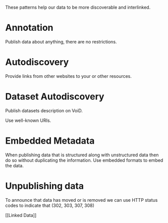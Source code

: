 These patterns help our data to be more discoverable and interlinked.

# Annotation
Publish data about anything, there are no restrictions.

# Autodiscovery
Provide links from other websites to your or other resources.

# Dataset Autodiscovery
Publish datasets description on VoiD.

Use well-known URIs.

# Embedded Metadata
When publishing data that is structured along with unstructured data then do so without duplicating the information. Use embedded formats to embed the data.

# Unpublishing data
To announce that data has moved or is removed we can use HTTP status codes to indicate that (302, 303, 307, 308)


[[Linked Data]]